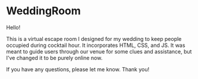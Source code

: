 # WeddingRoom

Hello!

This is a virtual escape room I designed for my wedding to keep people occupied during cocktail hour. It incorporates HTML, CSS, and JS. It was meant to guide users through our venue for some clues and assistance, but I've changed it to be purely online now.

If you have any questions, please let me know. Thank you!
